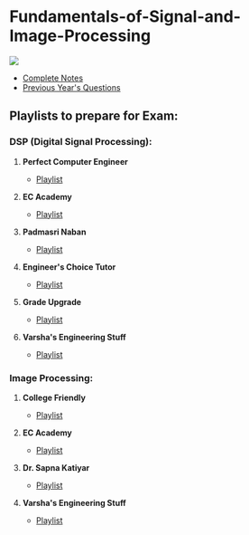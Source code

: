 # Fundamentals-of-Signal-and-Image-Processing

<img src="https://raw.githubusercontent.com/Dare-marvel/Fundamentals-of-Signal-and-Image-Processing--FOSIP--/main/assets/signal_processing.png" />

- [Complete Notes](https://docs.google.com/document/d/13nckd5i--Z86-NohNSOlKsRgxBuXCmYU8SJWAnLo-D8/edit)
- [Previous Year's Questions](https://docs.google.com/document/d/10Vm5cLLBuEzA6fWr1SUN7v_ERXzuv2WLYYxGN3Da1sM/edit)

## Playlists to prepare for Exam:
### DSP (Digital Signal Processing):

1. **Perfect Computer Engineer**
   - [Playlist](https://www.youtube.com/playlist?list=PLPIwNooIb9vjfb5tG52zBmSFTHXQR81zr)

2. **EC Academy**
   - [Playlist](https://www.youtube.com/watch?v=cIH5o7wYNzs&list=PLXOYj6DUOGrpVb7_cCB1pZuGH4BFlp61B&ab_channel=ECAcademy)

3. **Padmasri Naban**
   - [Playlist](https://www.youtube.com/playlist?list=PLMpCSwrw7iRG_78dNkxO76zezlEF81qIx)

4. **Engineer's Choice Tutor**
   - [Playlist](https://www.youtube.com/playlist?list=PLnPkMfyANm0yc6SZKH76QyucOZBPUUEYP)

5. **Grade Upgrade**
   - [Playlist](https://www.youtube.com/playlist?list=PLS025GDZpC8wOWOx7YkIVQFl9l3VLpH3g)

6. **Varsha's Engineering Stuff**
   - [Playlist](https://www.youtube.com/playlist?list=PLS5J_kYlArq4IyzaXT9Ko6bUvxfFfJkzT)

### Image Processing:

1. **College Friendly**
   - [Playlist](https://www.youtube.com/playlist?list=PLbwfaPBgAKFEPBg-OFzmjFWmRKKrYigLi)

2. **EC Academy**
   - [Playlist](https://www.youtube.com/playlist?list=PLXOYj6DUOGrrjyRKpD0U0bIKGOXCAOHkE)

3. **Dr. Sapna Katiyar**
   - [Playlist](https://www.youtube.com/playlist?list=PL3rE2jS8zxAykFjinlf6EsucLv5EA03_m)

4. **Varsha's Engineering Stuff**
   - [Playlist](https://www.youtube.com/playlist?list=PLS5J_kYlArq5oI4Dytcdhe0CsPuFyWzcH)

